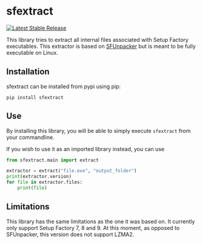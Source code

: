 # sfextract

<a href="https://pypi.org/project/sfextract/#history"><img src="https://img.shields.io/pypi/v/sfextract.svg" alt="Latest Stable Release"></a>

This library tries to extract all internal files associated with Setup Factory executables. This extractor is based on [SFUnpacker](https://github.com/Puyodead1/SFUnpacker) but is meant to be fully executable on Linux.

## Installation

sfextract can be installed from pypi using pip:
```
pip install sfextract
```

## Use

By installing this library, you will be able to simply execute `sfextract` from your commandline.

If you wish to use it as an imported library instead, you can use
```python
from sfextract.main import extract

extractor = extract("file.exe", "output_folder")
print(extractor.version)
for file in extractor.files:
    print(file)
```

## Limitations

This library has the same limitations as the one it was based on. It currently only support Setup Factory 7, 8 and 9. At this moment, as opposed to SFUnpacker, this version does not support LZMA2.
